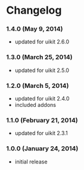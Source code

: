 # Changelog

### 1.4.0 (May 9, 2014)
  - updated for uikit 2.6.0

### 1.3.0 (March 25, 2014)
  - updated for uikit 2.5.0

### 1.2.0 (March 5, 2014)
  - updated for uikit 2.4.0
  - included addons

### 1.1.0 (February 21, 2014)
  - updated for uikit 2.3.1

### 1.0.0 (January 24, 2014)
  - initial release

